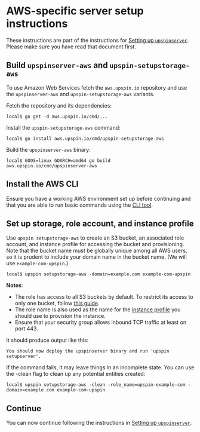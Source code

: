 # AWS-specific server setup instructions

These instructions are part of the instructions for
[Setting up `upspinserver`](/doc/server_setup.md).
Please make sure you have read that document first.

## Build `upspinserver-aws` and `upspin-setupstorage-aws`

To use Amazon Web Services fetch the `aws.upspin.io` repository and use the
`upspinserver-aws` and `upspin-setupstorage-aws` variants.

Fetch the repository and its dependencies:

```
local$ go get -d aws.upspin.io/cmd/...
```

Install the `upspin-setupstorage-aws` command:

```
local$ go install aws.upspin.io/cmd/upspin-setupstorage-aws
```

Build the `upspinserver-aws` binary:

```
local$ GOOS=linux GOARCH=amd64 go build aws.upspin.io/cmd/upspinserver-aws
```

## Install the AWS CLI

Ensure you have a working AWS environment set up before continuing and that you
are able to run basic commands using the
[CLI tool](http://docs.aws.amazon.com/cli/latest/userguide/cli-chap-welcome.html).

## Set up storage, role account, and instance profile

Use `upspin setupstorage-aws` to create an S3 bucket, an associated
role account, and instance profile for accessing the bucket and provisioning.
Note that the bucket name must be globally unique among all AWS users, so it is
prudent to include your domain name in the bucket name.
(We will use `example-com-upspin`.)

```
local$ upspin setupstorage-aws -domain=example.com example-com-upspin
```

**Notes**:
+ The role has access to all S3 buckets by default. To restrict its
access to only one bucket, follow
[this guide](https://aws.amazon.com/blogs/security/how-to-restrict-amazon-s3-bucket-access-to-a-specific-iam-role/).
+ The role name is also used as the name for the
[instance profile](http://docs.aws.amazon.com/IAM/latest/UserGuide/id_roles_use_switch-role-ec2_instance-profiles.html)
you should use to provision the instance.
+ Ensure that your security group allows inbound TCP traffic at
least on port 443.

It should produce output like this:

```
You should now deploy the upspinserver binary and run 'upspin setupserver'.
```

If the command fails, it may leave things in an incomplete state.
You can use the -clean flag to clean up any potential entities created:

```
local$ upspin setupstorage-aws -clean -role_name=upspin-example-com -domain=example.com example-com-upspin
```

## Continue

You can now continue following the instructions in
[Setting up `upspinserver`](/doc/server_setup.md).
